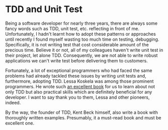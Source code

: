 # TDD and Unit Test
Being a software developer for nearly three years, there are always some fancy words such as TDD, unit test, etc. reflecting in front of me. Unfortunately, I hadn't learnt how to adopt these patterns or approaches until recently I found myself wasting too much time on testing, debugging. Specifically, it is not writing test  that cost considerable amount of the precious time. Believe it or not, all of my colleagues haven't write unit test in their project, let alone TDD. Consequently, we are not able to write robust applications we can't write test before delivering them to customers.

Fortunately, a lot of exceptional programmers who had faced the same problems had already tackled these issues by writing unit tests and, furthermore, adopting TDD. Lessa Koskela was among those prominent  programmers. He wrote such [an excellent book](https://www.manning.com/books/test-driven) for us to learn about not only  TDD but also practical skills which are definitely beneficial for any developer. I want to say thank you to them, Lessa and other pioneers,  indeed. 

By the way, the founder of TDD, Kent Beck himself, also write a book with thoroughly written examples. Presumably, it a must-read book and must be excellent one.